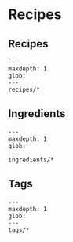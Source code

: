 # Recipes

## Recipes

```{toctree}
---
maxdepth: 1
glob:
---
recipes/*
```

## Ingredients

```{toctree}
---
maxdepth: 1
glob:
---
ingredients/*
```

## Tags

```{toctree}
---
maxdepth: 1
glob:
---
tags/*
```
